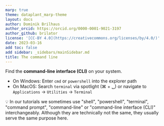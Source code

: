 ```yaml
---
marp: true
theme: dataplant_marp-theme
layout: docs
author: Dominik Brilhaus
author_orcid: https://orcid.org/0000-0001-9021-3197
author_github: brilator
license: '[CC-BY 4.0](https://creativecommons.org/licenses/by/4.0/)'
date: 2023-03-16
add toc: false
add sidebar: _sidebars/mainSidebar.md
title: The command line
---
```


Find the **command-line interface (CLI)** on your system.

- On Windows: Enter `cmd`  or `powershell` into the explorer path
- On MacOS: Search `terminal` via spotlight (&#8984; + &#9251;) or navigate to `Applications` -> `Utilities` -> `Terminal`


:bulb: In our tutorials we sometimes use "shell", "powershell", "terminal", "command prompt", "command-line" or "command-line interface (CLI)" interchangeably. Although they are technically not the same, they usually serve the same purpose here. 
